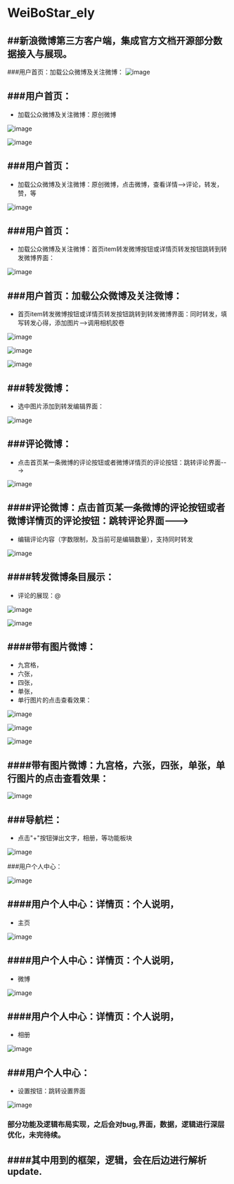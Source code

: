 # WeiBoStar_ely
##新浪微博第三方客户端，集成官方文档开源部分数据接入与展现。
--------
###用户首页：加载公众微博及关注微博：
![image](https://github.com/maiduoduo/WeiBoStar_ely/blob/master/images/S70105-1.jpg)

###用户首页：
--
- 加载公众微博及关注微博：原创微博

![image](https://github.com/maiduoduo/WeiBoStar_ely/blob/master/images/S70105-2.jpg)

![image](https://github.com/maiduoduo/WeiBoStar_ely/blob/master/images/S70105-3.jpg)

###用户首页：
--
- 加载公众微博及关注微博：原创微博，点击微博，查看详情-->评论，转发，赞，等

![image](https://github.com/maiduoduo/WeiBoStar_ely/blob/master/images/S70105-4.jpg)

###用户首页：
--
- 加载公众微博及关注微博：首页item转发微博按钮或详情页转发按钮跳转到转发微博界面：

![image](https://github.com/maiduoduo/WeiBoStar_ely/blob/master/images/S70105-5.jpg)

###用户首页：加载公众微博及关注微博：
--
- 首页item转发微博按钮或详情页转发按钮跳转到转发微博界面：同时转发，填写转发心得，添加图片-->调用相机胶卷

![image](https://github.com/maiduoduo/WeiBoStar_ely/blob/master/images/S70105-6.jpg)

![image](https://github.com/maiduoduo/WeiBoStar_ely/blob/master/images/S70105-7.jpg)

![image](https://github.com/maiduoduo/WeiBoStar_ely/blob/master/images/S70105-8.jpg)

###转发微博：
--
- 选中图片添加到转发编辑界面：

![image](https://github.com/maiduoduo/WeiBoStar_ely/blob/master/images/S70105-9.jpg)

###评论微博：
--
- 点击首页某一条微博的评论按钮或者微博详情页的评论按钮：跳转评论界面--->

![image](https://github.com/maiduoduo/WeiBoStar_ely/blob/master/images/S70105-10.jpg)

####评论微博：点击首页某一条微博的评论按钮或者微博详情页的评论按钮：跳转评论界面--->
--
- 编辑评论内容（字数限制，及当前可是编辑数量），支持同时转发

![image](https://github.com/maiduoduo/WeiBoStar_ely/blob/master/images/S70105-11.jpg)

####转发微博条目展示：
--
- 评论的展现：@

![image](https://github.com/maiduoduo/WeiBoStar_ely/blob/master/images/S70105-12.jpg)

![image](https://github.com/maiduoduo/WeiBoStar_ely/blob/master/images/S70105-13.jpg)

####带有图片微博：
--
- 九宫格，
- 六张，
- 四张，
- 单张，
- 单行图片的点击查看效果：

![image](https://github.com/maiduoduo/WeiBoStar_ely/blob/master/images/S70105-14.jpg)

![image](https://github.com/maiduoduo/WeiBoStar_ely/blob/master/images/S70105-15.jpg)

![image](https://github.com/maiduoduo/WeiBoStar_ely/blob/master/images/S70105-16.jpg)

####带有图片微博：九宫格，六张，四张，单张，单行图片的点击查看效果：
--

![image](https://github.com/maiduoduo/WeiBoStar_ely/blob/master/images/S70105-17.jpg)

###导航栏：
--
- 点击"+"按钮弹出文字，相册，等功能板块

![image](https://github.com/maiduoduo/WeiBoStar_ely/blob/master/images/S70105-18.jpg)

###用户个人中心：

![image](https://github.com/maiduoduo/WeiBoStar_ely/blob/master/images/S70105-19.jpg)

####用户个人中心：详情页：个人说明，
--
- 主页

![image](https://github.com/maiduoduo/WeiBoStar_ely/blob/master/images/S70105-20.jpg)

####用户个人中心：详情页：个人说明，
--
- 微博

![image](https://github.com/maiduoduo/WeiBoStar_ely/blob/master/images/S70105-21.jpg)

####用户个人中心：详情页：个人说明，
--
- 相册

![image](https://github.com/maiduoduo/WeiBoStar_ely/blob/master/images/S70105-22.jpg)

###用户个人中心：
---
- 设置按钮：跳转设置界面

![image](https://github.com/maiduoduo/WeiBoStar_ely/blob/master/images/S70105-23.jpg)


### 部分功能及逻辑布局实现，之后会对bug,界面，数据，逻辑进行深层优化，未完待续。
####其中用到的框架，逻辑，会在后边进行解析update.
--
